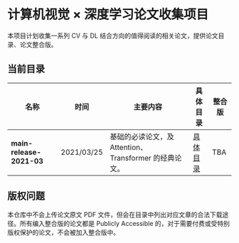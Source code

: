 # 计算机视觉 × 深度学习论文收集项目

本项目计划收集一系列 CV 与 DL 结合方向的值得阅读的相关论文，提供论文目录、论文整合版。

## 当前目录

| 名称                     | 时间       | 主要内容                                               | 具体目录                                      | 整合版 |
| ------------------------ | ---------- | ------------------------------------------------------ | --------------------------------------------- | ------ |
| **main-release-2021-03** | 2021/03/25 | 基础的必读论文，及 Attention、Transformer 的经典论文。 | [具体目录](./catalog/main-release-2021-03.md) | TBA    |

## 版权问题

本仓库中不会上传论文原文 PDF 文件，但会在目录中列出对应文章的合法下载途径。所有编入整合版的论文都是 Publicly Accessible 的，对于需要付费或受特别版权保护的论文，不会被加入整合版中。

